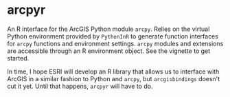# arcpyr

An R interface for the ArcGIS Python module `arcpy`. Relies on the 
virtual Python environment provided by `PythonInR` to generate function 
interfaces for `arcpy` functions and environment settings. 
`arcpy` modules and extensions are accessible through an R environment 
object. See the vignette to get started.

In time, I hope ESRI will develop an R library that allows us to 
interface with ArcGIS in a similar fashion to Python and `arcpy`, but 
`arcgisbindings` doesn't cut it yet. Until that happens, `arcpyr` will 
have to do.